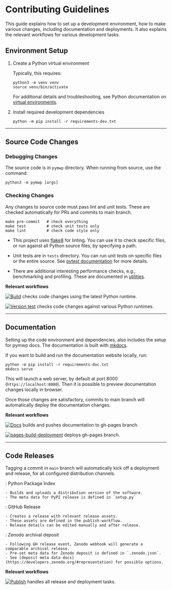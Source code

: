 # Contributing Guidelines

This guide explains how to set up a development environment, how to make various changes, including documentation and deployments.
It also explains the relevant workflows for various development tasks.


## Environment Setup

1. Create a Python virtual environment
    
    Typically, this requires:

    ```
    python3 -m venv venv
    source venv/bin/activate
    ```

    For additional details and troubleshooting, see Python documentation on [virtual environments](https://docs.python.org/3/library/venv.html).

3. Install required development dependencies

    ```
    python -m pip install -r requirements-dev.txt
    ```

---

## Source Code Changes

<h3>Debugging Changes</h3>

The source code is in `pymwp` directory. When running from source, use the command:

```
python3 -m pymwp [args]
```

<h3>Checking Changes</h3>

Any changes to source code must pass lint and unit tests. These are checked automatically for PRs
and commits to main branch. 

```text
make pre-commit   # check everything
make test         # check unit tests only
make lint         # check code style only
```

* This project uses [flake8](https://flake8.pycqa.org/en/latest/index.html) for linting.
  You can use it to check specific files, or run against all Python source files, by specifying a path.

* Unit tests are in `tests` directory. You can run unit tests on specific files or the entire source.
  See [pytest documentation](https://docs.pytest.org/en/stable/contents.html) for more details.

* There are additional interesting performance checks, e.g., benchmarking and profiling.
  These are documented in [utilities](https://statycc.github.io/pymwp/utilities/).

**Relevant workflows**

[![Build](https://github.com/statycc/pymwp/actions/workflows/build.yaml/badge.svg)](https://github.com/statycc/pymwp/actions/workflows/build.yaml) checks code changes using the latest Python runtime.

[![Version test](https://github.com/statycc/pymwp/actions/workflows/pyversion.yaml/badge.svg)](https://github.com/statycc/pymwp/actions/workflows/pyversion.yaml) checks code changes against various Python runtimes.              

---

## Documentation

Setting up the code environment and dependencies, also includes the setup for pymwp docs.
The documentation is built with [mkdocs](https://squidfunk.github.io/mkdocs-material/).

If you want to build and run the documentation website locally, run:

``` 
python -m pip install -r requirements-doc.txt
mkdocs serve
```

This will launch a web server, by default at port 8000 (`https://localhost:8000`).
Then it is possible to preview documentation changes locally in browser.

Once those changes are satisfactory, commits to main branch will automatically deploy the documentation changes.

**Relevant workflows**

[![Docs](https://github.com/statycc/pymwp/actions/workflows/docs.yaml/badge.svg)](https://github.com/statycc/pymwp/actions/workflows/docs.yaml) builds and pushes documentation to gh-pages branch.

[![pages-build-deployment](https://github.com/statycc/pymwp/actions/workflows/pages/pages-build-deployment/badge.svg)](https://github.com/statycc/pymwp/actions/workflows/pages/pages-build-deployment) deploys gh-pages branch. 

---

## Code Releases

Tagging a commit in `main` branch will automatically kick off a deployment and release,
for all configured distribution channels.

: Python Package Index

    - Builds and uploads a distribution version of the software.
    - The meta data for PyPI release is defined in `setup.py`

: GitHub Release

    - Creates a release with relevant release assets.
    - These assets are defined in the publish-workflow.
    - Release details can be edited manually and after release.

: Zenodo archival deposit

    - Following GH release event, Zenodo webhook will generate a comparable archival release.
    - Pre-set meta data for Zenodo deposit is defined in `.zenodo.json`.
    - See [deposit meta data docs](https://developers.zenodo.org/#representation) for possible options.

**Relevant workflows**

[![Publish](https://github.com/statycc/pymwp/actions/workflows/publish.yaml/badge.svg)](https://github.com/statycc/pymwp/actions/workflows/publish.yaml) handles all release and deployment tasks.
